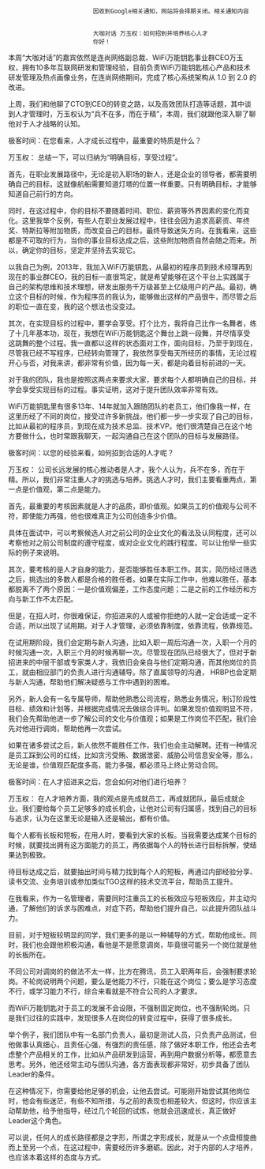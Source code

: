 
                            
                            因收到Google相关通知，网站将会择期关闭。相关通知内容
                            
                            
                            大咖对话 万玉权：如何招到并培养核心人才
                            你好！

本周“大咖对话”的嘉宾依然是连尚网络副总裁、WiFi万能钥匙事业群CEO万玉权，拥有10多年互联网研发和管理经验，目前负责WiFi万能钥匙核心产品和技术研发管理及热点画像业务，在连尚网络期间，完成了核心系统架构从 1.0 到 2.0 的改进。

上周，我们和他聊了CTO到CEO的转变之路，以及高效团队打造等话题，其中谈到人才管理时，万玉权认为“兵不在多，而在于精”，本周，我们就跟他深入聊了聊他对于人才战略的认知。

极客时间：在您看来，人才成长过程中，最重要的特质是什么？

万玉权： 总结一下，可以归纳为“明确目标，享受过程”。

首先，在职业发展路径中，无论是初入职场的新人，还是企业的领导者，都需要明确自己的目标，这就像航船需要知道灯塔的位置一样重要。只有明确目标，才能够知道自己前行的方向。

同时，在这过程中，你的目标不要随着时间、职位、薪资等外界因素的变化而变化。这里我举个反例，有些人在职业发展过程中，往往会因为追求高薪资、年终奖、特斯拉等附加物质，而改变自己的目标，最终导致迷失方向。在我看来，这些都是不可取的行为，当你的事业目标达成之后，这些附加物质自然会随之而来。所以，确定你的目标，坚定并坚持去实现它。

以我自己为例，2013年，我加入WiFi万能钥匙，从最初的程序员到技术经理再到现在的事业群CEO，我的目标一直很笃定，就是希望能够在这个平台上实践属于自己的架构思维和技术理想，研发出服务千万级甚至上亿级用户的产品。最初，确立这个目标的时候，作为程序员的我认为，能够做出这样的产品很牛，而尽管之后的职位一直在变，我的这个想法也没变过。

其次，在实现目标的过程中，要学会享受。打个比方，我将自己比作一名舞者，练了十几年基本功，现在，我想在WiFi万能钥匙这个舞台上跳一段舞，并尽情享受这跳舞的整个过程。我一直都以这样的状态面对工作，面向目标，乃至于到现在，尽管我已经不写程序，已经转向管理了，我依然享受每天所经历的事情，无论过程开心与否，对我来讲，都非常有价值，因为每一天，都是向着目标前进的一天。

对于我的团队，我也是按照这两点来要求大家，要求每个人都明确自己的目标，并学会享受实现目标的过程。事实证明，这对于提升团队效率非常有效。

WiFi万能钥匙里有很多13年、14年就加入跟随团队的老员工，他们像我一样，在这里历经了不同的岗位，接受过许多新挑战，他们都一步一步实现了自己的目标，比如从最初的程序员，到现在成为技术总监、技术VP。他们很清楚自己在这个地方要做什么，也时常跟我聊天，一起沟通自己在这个团队的目标与发展路径。

极客时间：以您的经验来看，如何招到合适的人才呢？

万玉权： 公司长远发展的核心推动者是人才，我个人认为，兵不在多，而在于精。所以，我们非常注重人才的挑选与培养。挑选人才时，我们主要看重两点，第一点是价值观，第二点是能力。

首先，最重要的考核因素就是人才的品质，即价值观。如果员工的价值观与公司不符，即使能力再强，他也很难真正为公司创造多少价值。

具体在面试中，可以考察候选人对之前公司的企业文化的看法及认同程度，还可以考察他对之前公司制度的遵守程度，或对企业文化的践行程度。可以让他举一些实际的例子来说明。

其次，要考核的是人才自身的能力，是否能够胜任本职工作。其实，简历经过筛选之后，挑选出的多数人都是合格的胜任者。如果在实际工作中，他难以胜任，基本都脱离不了两个原因：一是价值观偏差，工作态度问题；二是之前的工作经历和方向与新工作不太匹配。

但是，在招人时，你很难保证，你招进来的人或被你拒绝的人就一定合适或一定不合适，所以出现了试用期。对于人才管理，必须依靠制度，依靠流程，依靠规范。

在试用期阶段，我们会定期与新人沟通，比如入职一周后沟通一次，入职一个月的时候沟通一次，入职三个月的时候再聊一次。尽管现在团队已经很大了，但对于新招进来的中层干部或专家类人才，我依旧会亲自与他们定期沟通，而其他岗位的员工，就由相应部门的负责人进行沟通辅导。除了直属领导的沟通， HRBP也会定期与新人沟通，帮助他们解决疑惑与工作中遇到的困难。

另外，新人会有一名专属导师，帮助他熟悉公司流程，熟悉业务情况，制订阶段性目标、绩效和计划等，并根据完成情况去做综合评判。如果发现价值观明显不符，我们会先帮助他进一步了解公司的文化与价值观；如果是工作岗位不匹配，我们会先对他进行调岗，帮助他再一次尝试。

如果在诸多尝试之后，新人依然不能胜任工作，我们也会主动解聘。还有一种情况是员工踩到公司的红线，比如贪污受贿、数据泄密、威胁公司信息安全等，那么，无论是谁，价值观匹配度多高，能力多强，都必须马上终止劳动合同。

极客时间：在人才招进来之后，您会如何对他们进行培养？

万玉权： 在人才培养方面，我的观点是先成就员工，再成就团队，最后成就企业。我们要给每个员工足够多的成长机会，让他对公司有归属感，找到自己的目标与追求，认为在这里无论是输入还是输出，都有价值。

每个人都有长板和短板，在用人时，要看到大家的长板。当我需要达成某个目标的时候，就要找出拥有这方面能力的员工，再依据每个人的特长进行目标拆解，使结果达到极致。

待目标达成之后，就要抽出时间与精力找到每个人的短板，再通过内部经验分享、读书交流、业务培训或参加类似TGO这样的技术交流平台，帮助员工提升。

在我看来，作为一名管理者，需要同时注重员工的长板效应与短板效应，并主动沟通，了解他们的诉求与困难点，对症下药，帮助他们提升自己，以此提升团队战斗力。

目前，对于短板较明显的同学，我们更多的是以一种辅导的方式，帮助他成长。同时，我们也会跟他积极沟通，看他是不是愿意调岗，毕竟很可能另一个岗位就是他的长板所在。

不同公司对调岗的的做法不太一样，比方在腾讯，员工入职两年后，会强制要求轮岗。不轮岗说明两个问题，要么是他能力不行，只能在这个岗位；要么是学习态度不行，或学习能力不行，综合来看就是不符合公司的人才要求。

而WiFi万能钥匙对于员工的发展不会设限，不强制固定岗位，也不强制轮岗。只是我们过往的实践中，发现很多人在岗位的转变过程中，获得了很多成长。

举个例子，我们团队中有一名部门负责人，最初是测试人员，只负责产品测试，但他做事认真细心，且责任心强，有强烈的责任感，除了做好本职工作，他还会去考虑整个产品相关的工作，比如从产品研发到运营，再到用户数据分析等，都愿意去思考。另外，他还经常主动与团队沟通，各方面表现都非常好，初步具备了团队Leader的条件。

在这种情况下，你需要给他足够的机会，让他去尝试。可能刚开始尝试其他岗位时，他会有些迷茫，有些不知所措，与之前的表现也相差较大，但这时，你应该主动帮助他，给予他指导，经过几个轮回的试炼，他就会迅速成长，真正做好Leader这个角色。

可以说，任何人的成长路径都是之字形，所谓之字形成长，就是从一个点盘桓旋曲而上至另一个点，在这过程中，需要经历许多磨砺。因此，对于内部的人才培养，也应该本着这样的态度与方式。

                        
                        
                            